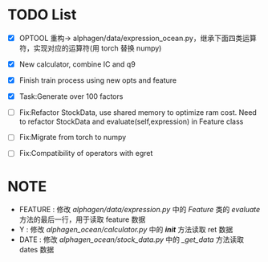 # TODO List
- [x] OPTOOL 重构-> alphagen/data/expression_ocean.py，继承下面四类运算符，实现对应的运算符(用 torch 替换 numpy)
- [x] New calculator, combine IC and q9
- [x] Finish train process using new opts and feature
- [x] Task:Generate over 100 factors 
- [ ] Fix:Refactor StockData, use shared memory to optimize ram cost. Need to refactor StockData and evaluate(self,expression) in Feature class
- [ ] Fix:Migrate from torch to numpy
- [ ] Fix:Compatibility of operators with egret


# NOTE
- FEATURE : 修改 *alphagen/data/expression.py* 中的 *Feature* 类的 *evaluate* 方法的最后一行，用于读取 feature 数据
- Y : 修改 *alphagen_ocean/calculator.py* 中的 *__init__* 方法读取 ret 数据
- DATE : 修改 *alphagen_ocean/stock_data.py* 中的 *_get_data* 方法读取 dates 数据
